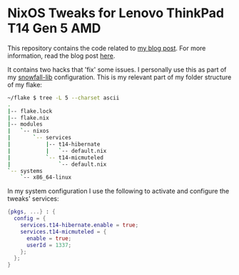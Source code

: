 # NixOS Tweaks for Lenovo ThinkPad T14 Gen 5 AMD

This repository contains the code related to [my blog post](https://blog.bootkit.dev/post/nix-extravaganza-thinkpad-t14-gen5-amd).
For more information, read the blog post [here](https://blog.bootkit.dev/post/nix-extravaganza-thinkpad-t14-gen5-amd).

It contains two hacks that 'fix' some issues. I personally use this as part of my [snowfall-lib](https://snowfall.org/reference/lib/) configuration.
This is my relevant part of my folder structure of my flake:
```bash
~/flake $ tree -L 5 --charset ascii
.
|-- flake.lock
|-- flake.nix
|-- modules
|   `-- nixos
|       `-- services
|           |-- t14-hibernate
|           |   `-- default.nix
|           `-- t14-micmuteled
|               `-- default.nix
`-- systems
    `-- x86_64-linux
```

In my system configuration I use the following to activate and configure the tweaks' services:

```nix
{pkgs, ...} : {
  config = {
    services.t14-hibernate.enable = true;
    services.t14-micmuteled = {
      enable = true;
      userId = 1337;
    };
  };
}
```